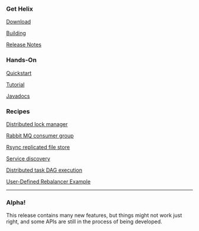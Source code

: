 <!---
Licensed to the Apache Software Foundation (ASF) under one
or more contributor license agreements.  See the NOTICE file
distributed with this work for additional information
regarding copyright ownership.  The ASF licenses this file
to you under the Apache License, Version 2.0 (the
"License"); you may not use this file except in compliance
with the License.  You may obtain a copy of the License at

  http://www.apache.org/licenses/LICENSE-2.0

Unless required by applicable law or agreed to in writing,
software distributed under the License is distributed on an
"AS IS" BASIS, WITHOUT WARRANTIES OR CONDITIONS OF ANY
KIND, either express or implied.  See the License for the
specific language governing permissions and limitations
under the License.
-->

<head>
  <title>Helix 0.7.0-incubating Documentation [ALPHA]</title>
</head>

### Get Helix

[Download](./download.html)

[Building](./Building.html)

[Release Notes](./releasenotes/release-0.7.0-incubating.html)

### Hands-On

[Quickstart](./Quickstart.html)

[Tutorial](./Tutorial.html)

[Javadocs](http://helix.incubator.apache.org/javadocs/0.7.0-incubating/index.html)

### Recipes

[Distributed lock manager](./recipes/lock_manager.html)

[Rabbit MQ consumer group](./recipes/rabbitmq_consumer_group.html)

[Rsync replicated file store](./recipes/rsync_replicated_file_store.html)

[Service discovery](./recipes/service_discovery.html)

[Distributed task DAG execution](./recipes/task_dag_execution.html)

[User-Defined Rebalancer Example](./recipes/user_def_rebalancer.html)

---

### Alpha!
This release contains many new features, but things might not work just right, and some APIs are still in the process of being developed.

